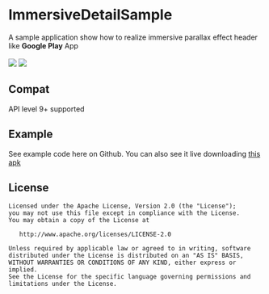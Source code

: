 # ImmersiveDetailSample
A sample application show how to realize immersive parallax effect header like **Google Play** App<br>
<br>
![](https://github.com/matrixxun/ImmersiveDetailSample/raw/master/art/demo.gif) ![](https://github.com/matrixxun/ImmersiveDetailSample/raw/master/art/demo02.gif)

## Compat
API level 9+ supported

## Example
See example code here on Github. You can also see it live downloading [this apk](https://raw.githubusercontent.com/matrixxun/ImmersiveDetailSample/master/art/app-debug.apk)

License
--------


    Licensed under the Apache License, Version 2.0 (the "License");
    you may not use this file except in compliance with the License.
    You may obtain a copy of the License at

       http://www.apache.org/licenses/LICENSE-2.0

    Unless required by applicable law or agreed to in writing, software
    distributed under the License is distributed on an "AS IS" BASIS,
    WITHOUT WARRANTIES OR CONDITIONS OF ANY KIND, either express or implied.
    See the License for the specific language governing permissions and
    limitations under the License.
